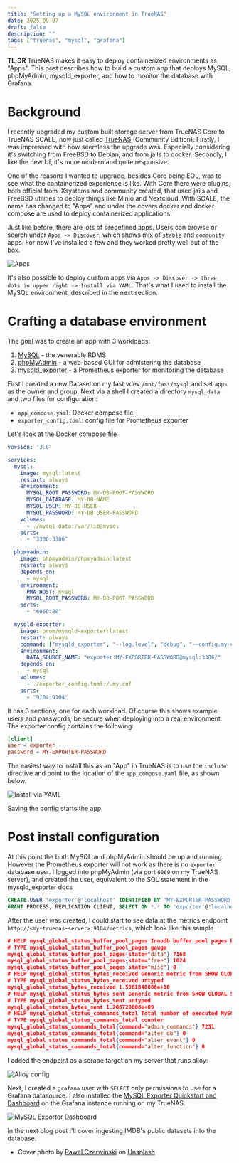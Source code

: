 ```yaml
---
title: "Setting up a MySQL environment in TrueNAS"
date: 2025-09-07
draft: false
description: ""
tags: ["truenas", "mysql", "grafana"]
---
```

**TL;DR** TrueNAS makes it easy to deploy containerized environments as "Apps". This post describes how to build a custom app that deploys MySQL, phpMyAdmin, mysqld_exporter, and how to monitor the database with Grafana.

# Background
I recently upgraded my custom built storage server from TrueNAS Core to TrueNAS SCALE, now just called [TrueNAS](https://www.truenas.com/truenas-community-edition/) (Community Edition). Firstly, I was impressed with how seemless the upgrade was. Especially considering it's switching from FreeBSD to Debian, and from jails to docker. Secondly, I like the new UI, it's more modern and quite responsive.

One of the reasons I wanted to upgrade, besides Core being EOL, was to see what the containerized experience is like. With Core there were plugins, both official from iXsystems and community created, that used jails and FreeBSD utilities to deploy things like Minio and Nextcloud. With SCALE, the name has changed to "Apps" and under the covers docker and docker compose are used to deploy containerized applications. 

Just like before, there are lots of predefined apps. Users can browse or search under `Apps -> Discover`, which shows mix of `stable` and `community` apps. For now I've installed a few and they worked pretty well out of the box.

![Apps](apps.png)

It's also possible to deploy custom apps via `Apps -> Discover -> three dots in upper right -> Install via YAML`. That's what I used to install the MySQL environment, described in the next section.

# Crafting a database environment

The goal was to create an app with 3 workloads:

1. [MySQL](https://www.mysql.com/) - the venerable RDMS
2. [phpMyAdmin](https://www.phpmyadmin.net/) - a web-based GUI for admistering the database
3. [mysqld_exporter](https://github.com/prometheus/mysqld_exporter) - a Prometheus exporter for monitoring the database

First I created a new Dataset on my fast vdev `/mnt/fast/mysql` and set `apps` as the 
owner and group. Next via a shell I created a directory `mysql_data` and two files for configuration:

- `app_compose.yaml`: Docker compose file
- `exporter_config.toml`: config file for Prometheus exporter

Let's look at the Docker compose file

```yaml
version: '3.8'

services:
  mysql:
    image: mysql:latest
    restart: always
    environment:
      MYSQL_ROOT_PASSWORD: MY-DB-ROOT-PASSWORD
      MYSQL_DATABASE: MY-DB-NAME
      MYSQL_USER: MY-DB-USER
      MYSQL_PASSWORD: MY-DB-USER-PASSWORD
    volumes:
      - ./mysql_data:/var/lib/mysql
    ports:
      - "3306:3306"

  phpmyadmin:
    image: phpmyadmin/phpmyadmin:latest
    restart: always
    depends_on:
      - mysql
    environment:
      PMA_HOST: mysql
      MYSQL_ROOT_PASSWORD: MY-DB-ROOT-PASSWORD
    ports:
      - "6060:80"

  mysqld-exporter:
    image: prom/mysqld-exporter:latest
    restart: always
    command: ["mysqld_exporter", "--log.level", "debug", "--config.my-cnf", "/.my.cnf", "mysqld.address", "mysql:3306"]
    environment:
      DATA_SOURCE_NAME: "exporter:MY-EXPORTER-PASSWORD@mysql:3306/"
    depends_on:
      - mysql
    volumes:
      - ./exporter_config.toml:/.my.cnf
    ports:
      - "9104:9104"
```

It has 3 sections, one for each workload. Of course this shows example users and passwords, be secure when deploying into a real environment. The exporter config contains the following:

```toml
[client]
user = exporter
password = MY-EXPORTER-PASSWORD
```

The easiest way to install this as an "App" in TrueNAS is to use the `include` directive and point to the location of the `app_compose.yaml` file, as shown below.

![Install via YAML](install.png)

Saving the config starts the app.

# Post install configuration

At this point the both MySQL and phpMyAdmin should be up and running. However the Prometheus exporter will not work as there is no `exporter` database user. I logged
into phpMyAdmin (via port `6060` on my TrueNAS server), and created the user, equivalent
to the SQL statement in the mysqld_exporter docs

```sql
CREATE USER 'exporter'@'localhost' IDENTIFIED BY 'MY-EXPORTER-PASSWORD' WITH MAX_USER_CONNECTIONS 3;
GRANT PROCESS, REPLICATION CLIENT, SELECT ON *.* TO 'exporter'@'localhost';
```

After the user was created, I could start to see data at the metrics endpoint `http://<my-truenas-server>:9104/metrics`, which look like this sample

```json
# HELP mysql_global_status_buffer_pool_pages Innodb buffer pool pages by state.
# TYPE mysql_global_status_buffer_pool_pages gauge
mysql_global_status_buffer_pool_pages{state="data"} 7168
mysql_global_status_buffer_pool_pages{state="free"} 1024
mysql_global_status_buffer_pool_pages{state="misc"} 0
# HELP mysql_global_status_bytes_received Generic metric from SHOW GLOBAL STATUS.
# TYPE mysql_global_status_bytes_received untyped
mysql_global_status_bytes_received 1.5961840888e+10
# HELP mysql_global_status_bytes_sent Generic metric from SHOW GLOBAL STATUS.
# TYPE mysql_global_status_bytes_sent untyped
mysql_global_status_bytes_sent 1.208720008e+09
# HELP mysql_global_status_commands_total Total number of executed MySQL commands.
# TYPE mysql_global_status_commands_total counter
mysql_global_status_commands_total{command="admin_commands"} 7231
mysql_global_status_commands_total{command="alter_db"} 0
mysql_global_status_commands_total{command="alter_event"} 0
mysql_global_status_commands_total{command="alter_function"} 0
```

I added the endpoint as a scrape target on my server that runs alloy:

![Alloy config](alloy.png "[Alloy](https://grafana.com/docs/alloy/latest/) scrapes the endpoint every 15s and remote writes the data to my homelab [Mimir](https://grafana.com/docs/mimir/latest/) instance")


Next, I created a `grafana` user with `SELECT` only permissions to use for a Grafana datasource. I also installed the [MySQL Exporter Quickstart and Dashboard](https://grafana.com/grafana/dashboards/14057-mysql/) on the Grafana instance running on my TrueNAS.

![MySQL Exporter Dashboard](dashboard.png)


In the next blog post I'll cover ingesting IMDB's public datasets into the database.


* Cover photo by <a href="https://unsplash.com/@pawel_czerwinski?utm_content=creditCopyText&utm_medium=referral&utm_source=unsplash">Pawel Czerwinski</a> on <a href="https://unsplash.com/photos/a-black-and-white-photo-of-a-cross-in-the-middle-of-a-picture-WEizaiwLk1k?utm_content=creditCopyText&utm_medium=referral&utm_source=unsplash">Unsplash</a>
      